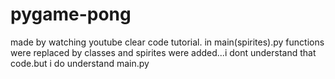 # pygame-pong
made by watching youtube clear code tutorial. in main(spirites).py functions were replaced by classes and spirites were added...i dont understand that code.but i do understand main.py
